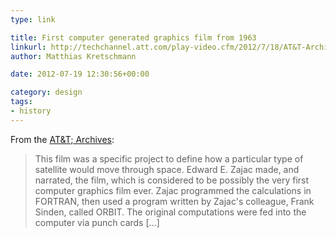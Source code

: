 ```yaml
---
type: link

title: First computer generated graphics film from 1963
linkurl: http://techchannel.att.com/play-video.cfm/2012/7/18/AT&T-Archives-First-Computer-Generated-Graphics-Film
author: Matthias Kretschmann

date: 2012-07-19 12:30:56+00:00

category: design
tags:
- history
---
```


From the [AT&T; Archives](http://techchannel.att.com/play-video.cfm/2012/7/18/AT&T-Archives-First-Computer-Generated-Graphics-Film):

> This film was a specific project to define how a particular type of satellite would move through space. Edward E. Zajac made, and narrated, the film, which is considered to be possibly the very first computer graphics film ever. Zajac programmed the calculations in FORTRAN, then used a program written by Zajac's colleague, Frank Sinden, called ORBIT. The original computations were fed into the computer via punch cards [&hellip;]
